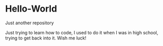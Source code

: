# Hello-World
Just another repository

Just trying to learn how to code, I used to do it when I was in high school, trying to get back into it. Wish me luck!
